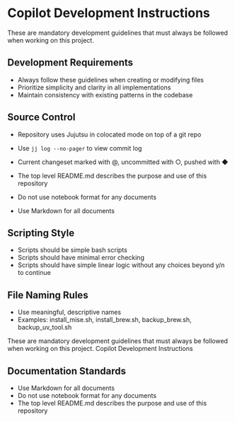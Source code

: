 # Copilot Development Instructions

These are mandatory development guidelines that must always be followed when working on this project.

## Development Requirements

- Always follow these guidelines when creating or modifying files
- Prioritize simplicity and clarity in all implementations
- Maintain consistency with existing patterns in the codebase

## Source Control

- Repository uses Jujutsu in colocated mode on top of a git repo
- Use `jj log --no-pager` to view commit log
- Current changeset marked with @, uncommitted with ○, pushed with ◆

- The top level README.md describes the purpose and use of this repository
- Do not use notebook format for any documents
- Use Markdown for all documents

## Scripting Style

- Scripts should be simple bash scripts
- Scripts should have minimal error checking
- Scripts should have simple linear logic without any choices beyond y/n to continue

## File Naming Rules

- Use meaningful, descriptive names
- Examples: install_mise.sh, install_brew.sh, backup_brew.sh, backup_uv_tool.sh

These are mandatory development guidelines that must always be followed when working on this project.
Copilot Development Instructions

## Documentation Standards

- Use Markdown for all documents
- Do not use notebook format for any documents
- The top level README.md describes the purpose and use of this repository